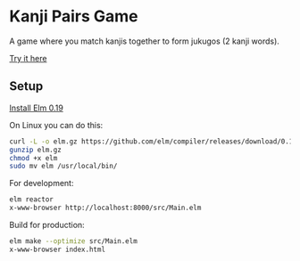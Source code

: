 Kanji Pairs Game
=================

A game where you match kanjis together to form jukugos (2 kanji words).

[Try it here](http://itsupera.co/kanjipairs.html)

Setup
------

[Install Elm 0.19](https://guide.elm-lang.org/install/elm.html)

On Linux you can do this:
```bash
curl -L -o elm.gz https://github.com/elm/compiler/releases/download/0.19.1/binary-for-linux-64-bit.gz
gunzip elm.gz
chmod +x elm
sudo mv elm /usr/local/bin/
```

For development:
```bash
elm reactor
x-www-browser http://localhost:8000/src/Main.elm
```

Build for production:
```bash
elm make --optimize src/Main.elm
x-www-browser index.html
```